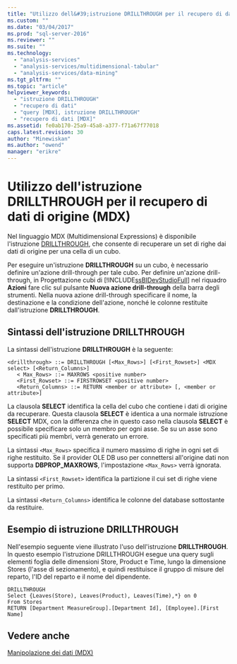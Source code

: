 ```yaml
---
title: "Utilizzo dell&#39;istruzione DRILLTHROUGH per il recupero di dati di origine (MDX) | Microsoft Docs"
ms.custom: ""
ms.date: "03/04/2017"
ms.prod: "sql-server-2016"
ms.reviewer: ""
ms.suite: ""
ms.technology: 
  - "analysis-services"
  - "analysis-services/multidimensional-tabular"
  - "analysis-services/data-mining"
ms.tgt_pltfrm: ""
ms.topic: "article"
helpviewer_keywords: 
  - "istruzione DRILLTHROUGH"
  - "recupero di dati"
  - "query [MDX], istruzione DRILLTHROUGH"
  - "recupero di dati [MDX]"
ms.assetid: fe0ab170-25a9-45a8-a377-f71a67f77018
caps.latest.revision: 30
author: "Minewiskan"
ms.author: "owend"
manager: "erikre"
---
```

# Utilizzo dell&#39;istruzione DRILLTHROUGH per il recupero di dati di origine (MDX)
  Nel linguaggio MDX (Multidimensional Expressions) è disponibile l'istruzione [DRILLTHROUGH](../Topic/DRILLTHROUGH%20Statement%20\(MDX\).md), che consente di recuperare un set di righe dai dati di origine per una cella di un cubo.  
  
 Per eseguire un'istruzione **DRILLTHROUGH** su un cubo, è necessario definire un'azione drill-through per tale cubo. Per definire un'azione drill-through, in Progettazione cubi di [!INCLUDE[ssBIDevStudioFull](../../../includes/ssbidevstudiofull-md.md)] nel riquadro **Azioni** fare clic sul pulsante **Nuova azione drill-through** della barra degli strumenti. Nella nuova azione drill-through specificare il nome, la destinazione e la condizione dell'azione, nonché le colonne restituite dall'istruzione **DRILLTHROUGH**.  
  
## Sintassi dell'istruzione DRILLTHROUGH  
 La sintassi dell'istruzione **DRILLTHROUGH** è la seguente:  
  
```  
<drillthrough> ::= DRILLTHROUGH [<Max_Rows>] [<First_Rowset>] <MDX select> [<Return_Columns>]  
   < Max_Rows> ::= MAXROWS <positive number>  
   <First_Rowset> ::= FIRSTROWSET <positive number>  
   <Return_Columns> ::= RETURN <member or attribute> [, <member or attribute>]  
```  
  
 La clausola **SELECT** identifica la cella del cubo che contiene i dati di origine da recuperare. Questa clausola **SELECT** è identica a una normale istruzione **SELECT** MDX, con la differenza che in questo caso nella clausola **SELECT** è possibile specificare solo un membro per ogni asse. Se su un asse sono specificati più membri, verrà generato un errore.  
  
 La sintassi `<Max_Rows>` specifica il numero massimo di righe in ogni set di righe restituito. Se il provider OLE DB uso per connettersi all'origine dati non supporta **DBPROP_MAXROWS**, l'impostazione `<Max_Rows>` verrà ignorata.  
  
 La sintassi `<First_Rowset>` identifica la partizione il cui set di righe viene restituito per primo.  
  
 La sintassi `<Return_Columns>` identifica le colonne del database sottostante da restituire.  
  
## Esempio di istruzione DRILLTHROUGH  
 Nell'esempio seguente viene illustrato l'uso dell'istruzione **DRILLTHROUGH**. In questo esempio l'istruzione DRILLTHROUGH esegue una query sugli elementi foglia delle dimensioni Store, Product e Time, lungo la dimensione Stores (l'asse di sezionamento), e quindi restituisce il gruppo di misure del reparto, l'ID del reparto e il nome del dipendente.  
  
```  
DRILLTHROUGH  
Select {Leaves(Store), Leaves(Product), Leaves(Time),*} on 0  
From Stores  
RETURN [Department MeasureGroup].[Department Id], [Employee].[First Name]  
```  
  
## Vedere anche  
 [Manipolazione dei dati &#40;MDX&#41;](../../../analysis-services/multidimensional-models/mdx/manipulating-data-mdx.md)  
  
  